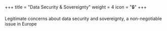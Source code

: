 +++
title = "Data Security & Sovereignty"
weight = 4
icon = "🔒"
+++

Legitimate concerns about data security and sovereignty, a non-negotiable issue in Europe
